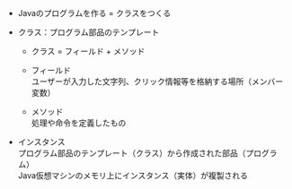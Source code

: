 
- Javaのプログラムを作る = クラスをつくる


- クラス：プログラム部品のテンプレート  

    - クラス = フィールド + メソッド
        
    - フィールド  
        ユーザーが入力した文字列、クリック情報等を格納する場所（メンバー変数）

    - メソッド  
        処理や命令を定義したもの  


- インスタンス  
    プログラム部品のテンプレート（クラス）から作成された部品（プログラム）  
    Java仮想マシンのメモリ上にインスタンス（実体）が複製される